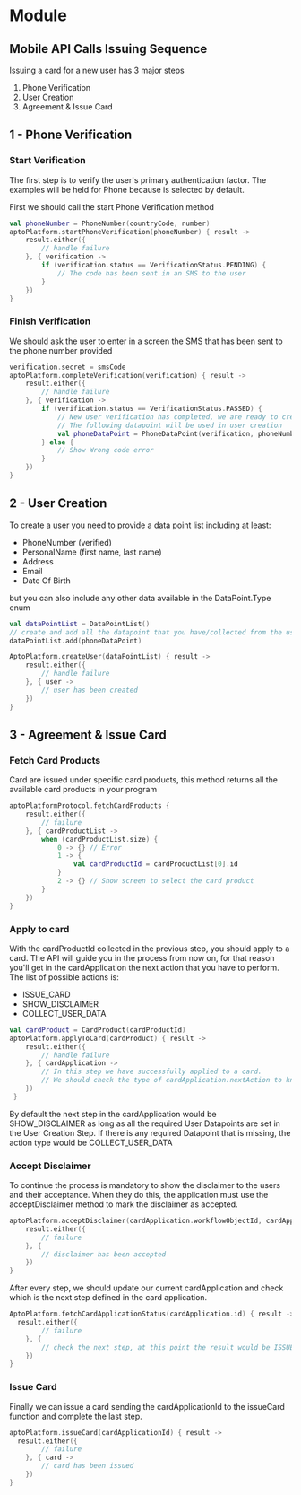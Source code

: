 # Module 

## Mobile API Calls Issuing Sequence

Issuing a card for a new user has 3 major steps

 1. Phone Verification
 2. User Creation
 3. Agreement & Issue Card


## 1 - Phone Verification

### Start Verification

The first step is to verify the user's primary authentication factor. The examples will be held for Phone because is selected by default.

First we should call the start Phone Verification method 

```kotlin
val phoneNumber = PhoneNumber(countryCode, number)
aptoPlatform.startPhoneVerification(phoneNumber) { result ->
	result.either({
		// handle failure
  	}, { verification ->
		if (verification.status == VerificationStatus.PENDING) {
        	// The code has been sent in an SMS to the user
		}  
    })  
}
```
### Finish Verification

We should ask the user to enter in a screen the SMS that has been sent to the phone number provided

```kotlin
verification.secret = smsCode
aptoPlatform.completeVerification(verification) { result ->
	result.either({
		// handle failure  
	}, { verification ->  
		if (verification.status == VerificationStatus.PASSED) {
	    	// New user verification has completed, we are ready to create user
            // The following datapoint will be used in user creation
        	val phoneDataPoint = PhoneDataPoint(verification, phoneNumber)
		} else {
			// Show Wrong code error
		}
    })  
}
```

## 2 - User Creation

To create a user you need to provide a data point list including at least: 
 - PhoneNumber (verified)
 - PersonalName (first name, last name)
 - Address
 - Email
 - Date Of Birth

but you can also include any other data available in the DataPoint.Type enum

```kotlin
val dataPointList = DataPointList()
// create and add all the datapoint that you have/collected from the user (including the 2FA)
dataPointList.add(phoneDataPoint)

AptoPlatform.createUser(dataPointList) { result ->
    result.either({
		// handle failure  
	}, { user ->
		// user has been created
    })  
}
```

## 3 - Agreement & Issue Card

### Fetch Card Products

Card are issued under specific card products, this method returns all the available card products in your program

```kotlin
aptoPlatformProtocol.fetchCardProducts {
	result.either({
		// failure
	}, { cardProductList ->
		when (cardProductList.size) {
			0 -> {} // Error
			1 -> {
				val cardProductId = cardProductList[0].id 
			}
			2 -> {} // Show screen to select the card product
		}
    }) 
}
```

### Apply to card

With the cardProductId collected in the previous step, you should apply to a card.
The API will guide you in the process from now on, for that reason you'll get in the cardApplication the next action
that you have to perform. The list of possible actions is:

- ISSUE_CARD
- SHOW_DISCLAIMER
- COLLECT_USER_DATA

```kotlin
val cardProduct = CardProduct(cardProductId)
aptoPlatform.applyToCard(cardProduct) { result ->
	result.either({
		// handle failure  
	}, { cardApplication ->
		// In this step we have successfully applied to a card.
		// We should check the type of cardApplication.nextAction to know what is the next step
    })
 }
```

By default the next step in the cardApplication would be SHOW_DISCLAIMER as long as all the required User Datapoints
are set in the User Creation Step. If there is any required Datapoint that is missing, the action type would be COLLECT_USER_DATA

### Accept Disclaimer

To continue the process is mandatory to show the disclaimer to the users and their acceptance. 
When they do this, the application must use the acceptDisclaimer method to mark the disclaimer as accepted.

```kotlin
aptoPlatform.acceptDisclaimer(cardApplication.workflowObjectId, cardApplication.nextAction) { result ->
    result.either({
		// failure
	}, {
		// disclaimer has been accepted
    })
}
```

After every step, we should update our current cardApplication and check which is the next step defined in the card application.

```kotlin
AptoPlatform.fetchCardApplicationStatus(cardApplication.id) { result ->
  result.either({
		// failure
	}, {
		// check the next step, at this point the result would be ISSUE_CARD
    })
}
```

### Issue Card

Finally we can issue a card sending the cardApplicationId to the issueCard function and complete the last step.

```kotlin
aptoPlatform.issueCard(cardApplicationId) { result ->
  result.either({
		// failure
	}, { card ->
		// card has been issued
    })
}
